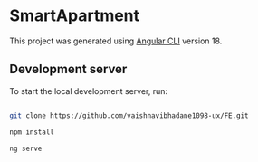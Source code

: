 # SmartApartment

This project was generated using [Angular CLI](https://github.com/angular/angular-cli) version 18.

## Development server

To start the local development server, run:

```bash

git clone https://github.com/vaishnavibhadane1098-ux/FE.git

npm install

ng serve


